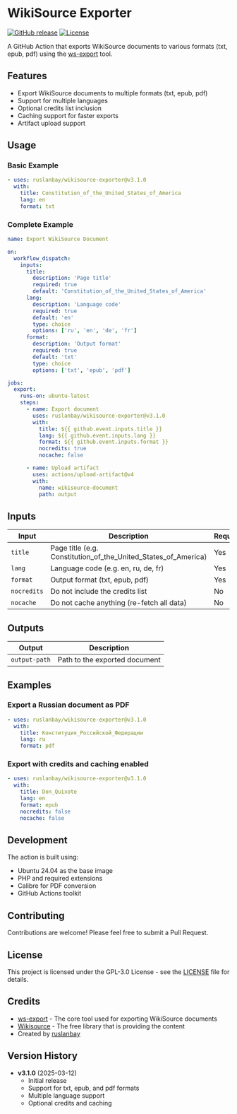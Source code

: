 # WikiSource Exporter

[![GitHub release](https://img.shields.io/github/v/release/ruslanbay/wikisource-exporter)](https://github.com/ruslanbay/wikisource-exporter/releases)
[![License](https://img.shields.io/github/license/ruslanbay/wikisource-exporter)](LICENSE)

A GitHub Action that exports WikiSource documents to various formats (txt, epub, pdf) using the [ws-export](https://github.com/wikimedia/ws-export) tool.

## Features

- Export WikiSource documents to multiple formats (txt, epub, pdf)
- Support for multiple languages
- Optional credits list inclusion
- Caching support for faster exports
- Artifact upload support

## Usage

### Basic Example

```yaml
- uses: ruslanbay/wikisource-exporter@v3.1.0
  with:
    title: Constitution_of_the_United_States_of_America
    lang: en
    format: txt
```

### Complete Example

```yaml
name: Export WikiSource Document

on:
  workflow_dispatch:
    inputs:
      title:
        description: 'Page title'
        required: true
        default: 'Constitution_of_the_United_States_of_America'
      lang:
        description: 'Language code'
        required: true
        default: 'en'
        type: choice
        options: ['ru', 'en', 'de', 'fr']
      format:
        description: 'Output format'
        required: true
        default: 'txt'
        type: choice
        options: ['txt', 'epub', 'pdf']

jobs:
  export:
    runs-on: ubuntu-latest
    steps:
      - name: Export document
        uses: ruslanbay/wikisource-exporter@v3.1.0
        with:
          title: ${{ github.event.inputs.title }}
          lang: ${{ github.event.inputs.lang }}
          format: ${{ github.event.inputs.format }}
          nocredits: true
          nocache: false

      - name: Upload artifact
        uses: actions/upload-artifact@v4
        with:
          name: wikisource-document
          path: output
```

## Inputs

| Input | Description | Required | Default |
|-------|-------------|----------|---------|
| `title` | Page title (e.g. Constitution_of_the_United_States_of_America) | Yes | - |
| `lang` | Language code (e.g. en, ru, de, fr) | Yes | en |
| `format` | Output format (txt, epub, pdf) | Yes | txt |
| `nocredits` | Do not include the credits list | No | true |
| `nocache` | Do not cache anything (re-fetch all data) | No | false |

## Outputs

| Output | Description |
|--------|-------------|
| `output-path` | Path to the exported document |

## Examples

### Export a Russian document as PDF

```yaml
- uses: ruslanbay/wikisource-exporter@v3.1.0
  with:
    title: Конституция_Российской_Федерации
    lang: ru
    format: pdf
```

### Export with credits and caching enabled

```yaml
- uses: ruslanbay/wikisource-exporter@v3.1.0
  with:
    title: Don_Quixote
    lang: en
    format: epub
    nocredits: false
    nocache: false
```

## Development

The action is built using:
- Ubuntu 24.04 as the base image
- PHP and required extensions
- Calibre for PDF conversion
- GitHub Actions toolkit

## Contributing

Contributions are welcome! Please feel free to submit a Pull Request.

## License

This project is licensed under the GPL-3.0 License - see the [LICENSE](LICENSE) file for details.

## Credits

- [ws-export](https://github.com/wikimedia/ws-export) - The core tool used for exporting WikiSource documents
- [Wikisource](https://wikisource.org/) - The free library that is providing the content
- Created by [ruslanbay](https://github.com/ruslanbay)

## Version History

- **v3.1.0** (2025-03-12)
  - Initial release
  - Support for txt, epub, and pdf formats
  - Multiple language support
  - Optional credits and caching
